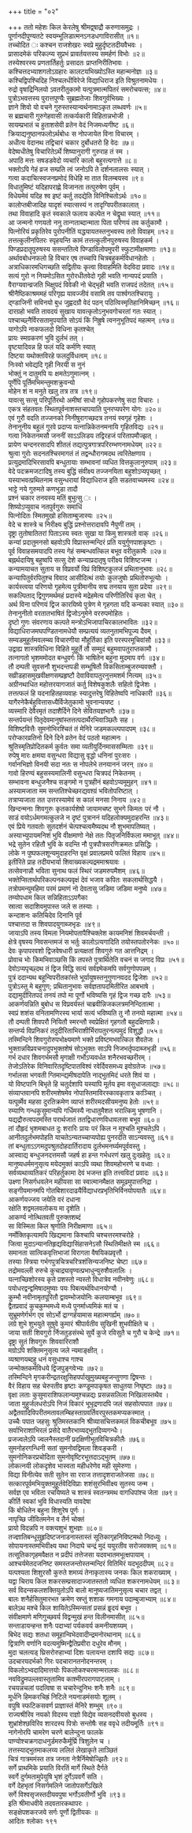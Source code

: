 +++
title = "०२"

+++
ततो महेशः किल केरलेषु श्रीमद्व्षाद्रौ करुणासमुद्रः ।  
पूर्णानदीपुण्यतटे स्वयम्भूलिडात्मनऽनडधगाविरासीत् ॥१॥  
तच्चोदित ः कश्चन राजशेखरः स्वप्रे मुहुर्दृष्टतदीयवैभवः ।  
प्रासादमेकं परिकल्प्य सुप्रभं प्रावर्तयत्तस्य समर्हणं विभोः ॥२॥  
तस्येश्वरस्य प्रणतार्तिहर्तुः प्रसादतः प्राप्तनिरीतिभावः ।  
कश्चित्तदभ्याशगतोऽग्रहारः कालटयभिख्योऽस्ति महान्मनोज्ञः ॥३॥  
कश्चिद्विपश्चिदिह निश्चलधीविरेजे विद्याधिराज इति विश्रुतनामधेयः ।  
रुद्रो वृषाद्रिनिलयो ऽवतरीतुकामो यत्पुत्रमात्मपितरं समरोचयत्स; ॥४॥  
पुत्रोऽभवत्तस्य पुरात्तपुण्यैः सुब्रह्मतेजाः शिवगुर्वभिख्यः ।  
ज्ञाने शिवो यो वचने गुरुस्तस्यान्वर्थनामाऽकृत लब्धवर्णः ॥५॥  
स ब्रह्मचारी गुरुगेहवासी तत्कर्यकारी विहितान्नभोजी ।  
सायम्प्रभातं च हुताशसेवी व्रतेन वेदं निजमध्यगीष्ट ॥६॥  
क्रियाद्यनुष्ठानफलोऽर्थबोधः स नोपजायेत विना विचारम् ।  
अधीत्य वेदानथ तद्विचारं चकार दुर्बोधतरो हि वेदः ॥७॥  
वेदेष्वधीतेषु विचारितेऽर्थे शिष्यानुरागी गुरुराह तं स्म ।  
अपाठि मत्तः सषडडवेदो व्यचारि कालो बहुरत्यगात्ते ॥८॥  
भक्तोऽपि गेहं व्रज सम्प्रति त्वं जनोऽपि ते दर्शनलालसः स्यात् ।  
गत्वा कदाचित्स्वजनप्रमोदं विधेहि मा तात विलम्बयस्व ॥९॥  
विधातुमिष्टं यदिहापराह्णे विजानता तत्पुरुषेण पूर्वम् ।  
विधेयमेवं यदिह श्व इष्टं कर्तु तदद्येति विनिश्चितोऽर्थः ॥१०॥  
कालोप्तबीजादिह यादृशं स्यात्सस्यं न तादृग्विपरीतकालात् ।  
तथा विवाहादि कृतं स्वकाले फलाय कल्पेत न चेद्वृथा स्यात् ॥११॥  
आ जन्मनो गणयतो ननु तान्गताब्दान्माता पिता परिणयं तव कर्तुकामौ ।  
पित्नोरियं प्रकृतिरेव पुरोपनीतिं यद्धयायतस्तनुभवस्य ततो विवाहम् ॥१२॥  
तत्तत्कुलीनपितरः स्पृहयन्ति कामं तत्तत्कुलीनपुरुषस्य विवाहकर्म ।  
पिण्डप्रदातॄपुरुषस्य ससन्ततित्वे पिण्डाविलोपमुपरी स्फुटामीक्षमाणाः ॥१३॥  
अर्थावबोधनफलो हि विचार एष तच्चापि चित्रबहुकर्मविधानहेतोः ।  
अत्राधिकारमधिगच्छति सद्वितीयः कृत्वा विवाहमिति वेदविदा प्रवादः ॥१४॥  
सत्यं गुरो न नियमोऽसित गुरोरधीतवेदो गृही भवति नान्यपदं प्रयाति ।  
वैराग्यवान्व्रजति भिक्षुपदं विवेकी नो चेद्भृही भवति राजपदं तदेतत् ॥१५॥  
श्रीनैष्ठिकाश्रममहं परिगृह्य यावज्जीवं वसामि तव पार्श्वगतश्चिरायुः ।  
द्ण्डाजिनी सविनयो बुध जुह्वदग्रौ वेदं पठन् पठित्विस्मृतिहानिमिच्छन् ॥१६॥  
दारग्रहो भवति तावदयं सुखाय यावत्कृतोऽनुभवगोचरतां गतः स्यात् ।  
पश्चाच्छ्नैर्विरसतामुपयाति सोऽयं किं निह्रुषे त्वननुभूतिपदं महत्मन् ॥१७॥  
यागोऽपि नाकफलदो विधिना कृतश्चेत्‌  
प्रायः स्मग्रकरणं भुवि दुर्लभं तत् ।  
वृष्टयादिवन्न हि फलं यदि कर्मणि स्यात्  
दिष्टया यथोक्तविरहे फलदुर्विधत्वम् ॥१८॥  
निःस्वो भवेद्यदि गृही निरयी स नुनं  
भोक्तुं न दातुमपि यः क्षमतेऽणुमात्नम् ।  
पूर्णेपि पूर्तिमभिमन्तुमशक्रुवन्यो  
मोहेन शं न मनुते खलु तत्र तत्र ॥१९॥  
यावत्सु सत्सु परिपूर्तिरथो अमीषां साधो गृहोपकरणेषु सदा विचारः ।  
एकत्र संहतवतः स्थितपूर्वनाशस्तचापयाति पुनरप्यपरेण योगः ॥२०॥  
एवं गुरौ वदति तज्जनको निनीषुरागच्छदत्र तनयं स्वगृहं गृहेशः ।  
तेनानुनीय बहुलं गुरवे प्रदाप्य यत्नान्निकेतनमनायि गृहितविद्यः ॥२१॥  
गत्वा निकेतनमसौ जननीं साऽऽलिडय तद्विरहजं परितापमौज्झत् ।  
प्रायेण चन्दनरसादपि शीतलं तद्यत्पुत्रगात्रपरिरम्भणनामधेयम् ॥२२॥  
श्रुत्वा गुरोः सदनतश्चिरमागतं तं तद्वन्धौरागमदथ त्वरितेक्षणाय ।  
प्रत्युद्रमादिभिरसावपि बन्धुतायाः सम्भावनां व्यधित वित्तकुलानुरुपाम् ॥२३॥  
वेदे पदक्रमजटादिषु तस्य बुद्धिं संवीक्ष्य तज्जनयिता बहुशोऽप्यपृच्छत् ।  
यस्याभवत्प्रथितनाम वसुन्धरायां विद्याधिराज इति सडतवाच्यमस्य ॥२४॥  
भाट्टे नये गुरुमते कणभुडा तादौ  
प्रश्नं चकार तनयस्य मतिं बुभुत्सु ः ।  
शिष्योऽप्युवाच नतपुर्वगुरुः समाधिं  
पित्नोदितः स्मितमुखो हसिताम्बुजास्यः ॥२५॥  
वेदे च शास्त्रे च निरीक्ष्य बुद्धिं प्रश्नोत्तरादावपि नैपुणीं ताम् ।  
दृष्ट्रा तुतोषातितरां पिताऽस्य स्वतः सुखा या किमु शास्त्रतो वाक् ॥२६॥  
कन्यां प्रदातुमनसो बहवोऽपि विप्रास्तन्मन्दिरं प्रति ययुर्गुणपाशकृष्टाः ।  
पूर्व विवाहसमयादपि तस्य गेहं सम्बन्धवत्किल बभूव वरीतुकामैः ॥२७॥  
बह्नर्थदायिषु बहुष्वपि सत्सु देशे कन्याप्रदातृषु परीक्ष्य विशिष्टजन्म ।  
कन्यामयाचत सुताय स विप्रवर्यो विप्रं विशिष्टकुलजं प्रथितानुभावः ॥२८॥  
कन्यापितुर्वरपितुश्च विवाद आसीदित्थं तयोः कुलजुषोः प्रथितोरुभूत्योः ।  
कार्यस्त्वया परिणयो गृहमेत्य पुत्रीमानीय सद्म तनयाय सुता प्रदेया ॥२९॥  
सकल्पिताद् द्विगुणमर्थमहं प्रदास्ये मद्रेहमेत्य परिणीतिरियं कृता चेत् ।  
अर्थ विना परिणयं द्विज कारयिष्ये पुत्रेण मे गृहगता यदि कन्यका स्यात् ॥३०॥  
तेनानुनीतो वरतातभाषितं द्विजोऽनुमेने वररुपमोहितः ।  
दृष्टो गुणः संवरणाय कल्पते मन्त्रोऽभिजापाचिरकालभावितः ॥३२॥  
विद्याधिराजमघपण्डितनामधेयौ सम्प्रत्ययं व्यतनुतामभिपूज्य दैवम् ।  
सम्यडमुहूर्तमवलम्ब्य विचारणीया मौहूर्तिका इति परस्परमूचिवांसौ ॥३३॥  
उद्वाह्य शास्त्रविधिना विहिते मुहूर्ते तौ सम्मुदं बहुमवापतुराप्तकामौ ।  
तत्नागतो भृशममोदत बन्धुवर्गः किं भाषितेन बहुना मुदमाप वर्गः ॥३४॥  
तौ दम्पती सुवसनौ शुभदन्तपडी सम्भूषितौ विकसिताम्बुजरम्यवक्तौ ।  
सव्रीडहासमुखवीक्षणसम्प्रहृष्टौ देवाविवापतुरनुत्तमशर्म नित्यम् ॥३५॥  
अग्रीनथाधित महोत्तरयागजातं कर्तु विशेषकुशलैः सहितो द्विजेशः ।  
तत्तत्फलं हि यदनाहितहव्यवाहः स्यादुत्तरेषु विहितेष्वपि नाधिकारी ॥३६॥  
यागैरनेकैर्बहुवित्तासध्यैर्विजेतुकामो भुवनान्ययष्ट ।  
व्यस्मारि देवैरमृतं तदाशैर्दिने दिने सेवितयज्ञभागैः ॥३७॥  
सन्तर्पयन्तं पितृदेवमानुषांस्तत्तत्पदार्थैरभिवाञ्छितैः सह ।  
विशिष्टवित्तैः सुमनोभिरश्चितं तं मेनिरे जडमकल्ल्पपादपम् ॥३८॥  
परोप्कारव्रतिनो दिने दिने व्रतेन वेदं पठतो महात्मनः ।  
श्रुतिस्मृतिप्रोदितकर्म कुर्वतः समा व्यतीयुर्दिनमाससम्मिताः ॥३९॥  
रुपेषु मारः क्षमया वसुन्धरा विद्यासु वृद्धो धनिनां पुरःसरः ।  
गर्वानभिज्ञो विनयी सदा नतः स नोपलेभे तनयाननं जरन् ॥४०॥  
गावो हिरण्यं बहुसस्यमालिनी वसुन्धरा चित्रपदं निकेतनम् ।  
सम्भावना बन्धुजनैश्च सङ्गमो न पुत्रहीनं बहवोऽप्यमूमुहन् ॥४१॥  
अस्यामजाता मम सन्ततिश्चेच्छरद्यवश्य़ं भवितोपरिष्टात् ।  
तत्राप्यजाता तत उत्तरस्यामेवं स कालं मनसा निनाय ॥४२॥  
खिन्दन्मनाः शिवगुरुः कृतकार्यशेषो जायामचष्ट सुभगे किमतः परं नौ ।  
साडं वयोऽर्धमगमत्कुलजे न दृष्टं पुत्राननं यदिहलोक्यमुदाहरन्ति ॥४३॥  
एवं प्रिये गतवतोः सुतदर्शनं चेत्पश्चत्वमैष्यदथ नौ शुभमापतिष्यत् ।  
अस्याभ्युपायमनिशं भुवि वीक्षमाणो नेक्षे ततः पितृजनिर्विफला ममाभूत् ॥४४॥  
भद्रे सुतेन रहितौ भुवि के वदन्ति नौ पुत्रपौत्रसरणिक्रमतः प्रसिद्धिः ।  
लोके न पुष्पफलशून्यमुदाहरन्ति वृक्षं प्रवालप्रमये फलितं विहाय ॥४५॥  
इतीरिते प्राह तदीयभार्या शिवाख्यकल्पद्रममाश्रयावः ।  
तत्सेवनान्नौ भविता सुनाथ फलं स्थिरं जडमरुपमैशम् ॥४६॥  
भक्तेप्सितार्थपरिकल्पनकल्पवृक्षं देवं भजाव कपितः सकलार्थसिद्धयै ।  
तत्रोपमन्युमहिमा परमं प्रमाणं नो देवतासु जडिमा जडिमा मनुष्ये ॥४७॥  
तम्योपधाम किल सन्निहिताऽऽपगैका  
स्रात्वा सदाशिवमुपास्त जले स तस्याः ।  
कन्दाशनः कतिचिदेव दिनानि पूर्व  
पश्चात्तदा स शिवपादयुगाब्जभृडः ॥४९॥  
जायाऽपि तस्य विमला नियमोपतापैश्चिक्लेश कायमनिशं शिवमर्चयन्ती ।  
क्षेत्रे वृषस्य निवसन्तमजं स भर्तुः कालोऽत्यगादिति तयोस्तपतोरनेकः ॥५०॥  
देवः कृपापरवशो द्विजवेषधारी प्रत्यक्षतां शिवगुरुं गत आत्तनिद्रम् ।  
प्रोवाच भोः किमभिवाञ्छसि किं तपस्ते पुत्रार्थितेति वचनं स जगाद विप्रः ॥५१॥  
देवोऽप्यपृच्छ्दथ तं द्विज विद्धि सत्यं सर्वज्ञ्मेकमपि सर्वगुणोपपन्नम् ।  
पुत्रं ददान्यथ बहून्विपरीतकांस्ते भूर्यायुषस्तनुगुणानवदद द्विजेशः ॥५२॥  
पुत्रोऽस्तु मे बहुगुण; प्रथितानुभावः सर्वज्ञतापदमितीरित आबभाषे ।  
दद्यामुदीरितपदं तनयं तपो मा पूर्णो भविष्यसि गृहं द्विज गच्छ दारैः ॥५३॥  
आकर्णयन्निति बुबोध स विप्रवर्यस्तं चाब्रवीन्निजकलत्रमनिन्दितात्मा ।  
स्वप्रं शशंस वनितामणिरस्य भार्या सत्यं भविष्यति तु नौ तनयो महात्मा ॥५४॥  
तौ दम्पती शिवपरौ नियितौ स्मरन्तौ स्वप्रेक्षितं गृहगतौ बहुदक्षिणान्नैः।  
सन्तर्प्य विप्रनिकरं तदुदीरिताभिराशीर्भिरापतुरनल्पमुदं विशुद्धौ ॥५५॥  
तस्मिन्दिने शिवगुरोरुपभोक्ष्यमाणे भक्ते प्रविष्टमभवत्किल शैवतेजः ।  
भुक्तान्नविप्रवचनादुपभुक्तशेषं सोऽभुक्तः साऽपि निजभर्तृपदाब्जभृडी ॥५६॥  
गर्भ दधार शिवगर्भमसौ मृगाक्षी गर्भोऽप्यवर्धत शनैरभवच्छरीरम् ।  
तेजोऽतिरेक विनिवारितदृष्टिपातविश्वं रवेर्दिवसमध्य इवोग्रतेजः ॥५७॥  
गर्भालसा भगवती ग्तिमान्द्यमीषदापेति नाद्भुतमिदं धरते शिवं या ।  
यो विष्टपानि बिभृते हि चतुर्दशापि यस्यापि मूर्तय इमा वसुधाजलाद्याः ॥५८॥  
संव्याप्तवानपि शरीरमशेषमेव नोपास्तिमाविरस्कावकृतात्र काञ्चित् ।  
यत्पूर्व्मेव महसा दुरतिक्रमेण व्याप्तं शरीरमदसीयमनुष्य हेतोः ॥५९॥  
रम्याणि गन्धकुसुमान्यपि गर्धिमस्यै नाधातुमैशत भरात्किमु भूषणानि ।  
यद्यद्रौरुत्वपदमस्ति परार्थजातं ततद्विधारणविधावलसा बभूव ॥६०॥  
तां दौहृदं भृशमबाधत दुः शरारिः प्रायः परं किल न मुश्चति मुश्चतेऽपि ।  
आनीतदुर्लभमपोहति याचतेऽन्यतच्चाप्यपोह्य पुनरर्दति साऽन्यवस्तु ॥६१॥  
तां बन्धुताऽऽगमदुपश्रुतदोहदार्तिरादाय दुर्लभमनर्घ्यमपूर्ववस्तु ।  
आस्वाद्य बन्धुजनदत्तमसौ जहर्ष हा हन्त गर्भधरणं खलु दुःखहेतुः ॥६२॥  
मानुष्यधर्ममनुसृत्य मयेदमुक्तं काऽपि व्यथा शिवमहोभरणे च वध्वाः ।  
सर्वव्यथाव्यतिकरं परिहर्तुकामा देवं भजन्त इति तत्त्वविदां प्रवादः ॥६३॥  
उक्ष्णा निसर्गधवलेन महीयसा सा स्वात्मानमैक्षत समूढमुपात्तनिद्रा ।  
सङ्गीयमानमपि गोतबिशारदाढयैर्विद्याधरप्रभृतिभिर्विनयोपयातैः ॥६४॥  
आकर्णयज्जय जयेति वरं दधाना  
रक्षेति शद्वमलवलोकय मा दृशेति ।  
आकर्ण्य नोत्थितवती पुरुक्तशब्दं  
सा विस्मिता किल श्रृणोति निरीक्षमाणा ॥६५॥  
नर्मोक्तिकृत्यामपि खिद्यमाना किश्चापि चश्चत्तरमश्चरोहे ।  
जित्वा मुदाऽन्यानतिहृद्यविद्यासिंहासनेऽसौ स्थितिमीक्षते स्म ॥६६॥  
समानता सात्विकवृत्तिभाजां विरागता वैषयिकप्रवृत्तौ ।  
तस्याः स्त्रिया गर्भगपुत्रचित्रचरित्रशंसिन्यजनिष्ट चेष्टा ॥६७॥  
तद्रोमवल्ली रुरुचे कुचाद्र्यावृण्वत्प्रभाधुन्युरुशैवलालिः ।  
यत्नाच्छिशोरस्य कृते प्रशस्तो न्यस्तो विधात्रेव नवीनवेणुः ॥६८॥  
पयोधरद्वन्द्वमिषादमुष्याः पयः पिबत्यर्थविधानयोग्यौ ।  
कुम्भौ नवीनामृतपूरितौ द्वावम्भोजयोनिः कलयाम्बभूव ॥६९॥  
द्वैतप्रवादं कुचकुम्भमध्ये मध्ये पुनर्माध्यमिकं मतं च ।  
सुभ्रूमणेर्गर्भग एव सोऽर्भो द्राग्गर्हयामास महात्मगर्ह्यम् ॥७०॥  
लग्रे शुभे शुभयुते सुषुवे कुमारं श्रीपार्वतीव सुखिनी शुभवीक्षिते च ।  
जाया सती शिवगुरो र्निजतुडसंस्थे सुर्ये कुजे रविसुतै च गुरौ च केन्द्रे ॥७१॥  
दृष्ट्रा सुतं शिवगुरुः शिववारिराशौ  
मग्रोऽपि शक्तिमनुसृत्य जले न्यमाङ्क्षीत् ।  
व्यश्राणयब्दहु धनं वसुधाश्च गाश्च  
जन्मोक्तकर्मविधये द्विजपुङ्गवेभ्यः ॥७२॥  
तस्मिन्दिने मृगकरीन्द्रतरक्षुसिहपर्पाखुमुख्यबहुजन्तुगणा द्विषन्तः ।  
वैरं विहाय सह चेरुरतीव हृष्टाः कण्डूमपाकृषत साधुतया निघृष्टाः ॥७३॥  
वृक्षा लताः कुसुमाराशिफलान्यमुश्चन्नद्यः प्रसन्नसलिला निखिलास्तथैव ।  
जाता मुहुर्जलधरोऽपि निजं विकारं भूभृद्रणादपि जलं सहसोत्पपात ॥७४॥  
अद्वैतवादिविपरीतमतावलम्बिहस्ताग्रवर्तिवरपुस्तकमप्यकस्मात् ।  
उच्चैः पपात जहसुः श्रुतिमस्तकानि श्रीव्यासचित्तकमलं विकचीबभूव ॥७५॥  
सर्वाभिराशाभिरलं प्रसेदे वातैरभाव्यद्भुतदिव्यगन्धैः।  
प्रजज्वलेऽपि ज्वलनैस्तदानीं प्रदक्षिणीभूतविचित्रकीलैः ॥७६॥  
सुमनोहरगन्धिनी सतां सुमनोवद्विमला शिवङ्करी ।  
सुमनोनिकरप्रचोदिता सुमनोवृष्टिरभूत्तदाऽद्भुतम् ॥७७॥  
लोकत्नयी लोकदृशेव भास्वता महीधरेणेव मही सुमेरुणा ।  
विद्या विनीत्येव सती सुतेन सा रराज तत्तादृशराजतेजसा ॥७८॥  
सत्कारपूर्वमभियुक्तमुहूर्तवेदिविप्राः शशंसुरभिवीक्ष्य सुतस्य जन्म ।  
सर्वज्ञ एव भविता रचयिष्यते च शास्त्रं स्वतन्त्रमथ वागधिपांश्च जेता ॥७९॥  
कीर्ति स्वकां भुवि विधास्यति यावदेषा  
किं बोधितेन बहुना शिशुरेष पूर्णः ।  
नापृच्छि जीवितमनेन व तैर्न चोक्तं  
प्रायो विदन्नपि न वक्त्यशुभं शुभज्ञः ॥८०॥  
तज्ज्ञातिबन्धूसुहृदिष्टजनाडनास्तास्तं सूतिकागृहनिविष्टमथो निदध्युः ।  
सोपायनास्तमभिवीक्ष्य यथा निदाघे चन्द्रं मुदं ययुरतीव सरोजवक्तम् ॥८१॥  
तत्सूतिकागृहमवैक्षत न प्रदीपं तत्तेजसा यदवभातमभूत्क्षपायाम् ।  
आश्चर्यमेतदजनिष्ट समस्तजन्तोस्तन्मन्दिरं वितिमिरं यदभूददीपम् ॥८२॥  
यत्पश्यता शिशुरसौ कुरुते शमग्र्यं तेनाकृतास्य जनकः किल शकराख्याम् ।  
यद्वा चिराय किल शकरसम्प्रसादाज्जातस्ततो व्यधित शकरनामधेयम् ॥८३॥  
सर्व विदन्सकलशक्तियुतोऽपि बालो मानुष्यजातिमनुसृत्य चचार तद्वत् ।  
बालः शनैर्हसितुमारभत क्रमेण स्रप्तुं शशाक गमनाय पदाम्बुजाभ्याम् ॥८४॥  
बालेऽथ मश्चे किल शायितेऽस्मिन्सतां प्रसन्नं हॄदयं बभूव ।  
संवीक्षमाणे मणिगुच्छवर्य विद्वन्मुखं हन्त विलीनमासीत् ॥८५॥  
सन्ताडायन्हन्त शनैः पदाभ्यां पर्यकवर्य कमनीयशय्यम् ।  
बिभेद सद्यः शतधा समूहान्विभेदवादीन्द्रमनोरथानाम् ॥८६॥  
द्वित्राणि वर्णानि वदत्यमुष्मिन्द्वैतिप्रवीरा दधुरेव मौनम् ।  
मुदा चलत्यड् घ्रिसरोरुहाभ्यां दिशः पलायन्त दशापि सद्यः ॥८७॥  
उदचारयदर्भको गिरः पदचारानतनोदनन्तरम् ।  
विकलोऽभ्वदादिमात्तयोः पिकलोकश्चरमान्मरालकः ॥८८॥  
नवविद्रुमपल्लवास्तृतामिव काश्मीरपरागपाटलाम् ।  
रचयन्नचलां पदत्विषा स चचारेन्दुनिभः शनैः शनैः ॥८९॥  
मूर्धनि हिमकरचिह्रं निटिले नयनाडमंसयोः शूलम् ।  
वपुषि स्फटिकसवर्ण प्राज्ञास्तं मेनिरे शम्भुम् ॥९०॥  
राज्यश्रीरिव नयको विदस्य राज्ञो विद्येव व्यसनदवीयसो बुधस्य ।  
शुभ्रांशेश्छविरिव शारदस्य पित्रोः सन्तोषैः सह ववृधे तदीयमूर्तिः ॥९१॥  
नागेनोरपि चामरेण चरणे बालेन्दुना फालके  
पाण्योश्चक्रगदाधनुर्डमरुकैर्मूर्घ्रि त्रिशुलेन च ।  
तत्तस्याद्भुतमाकलय्य ललितं लेखाकृते लाञ्छितं  
चित्रं गात्रममंस्त तत्र जनता नेत्रैर्निमेषोज्झितैः ॥९२॥  
सर्गे प्राथमिके प्रयाति विरतिं मार्गे स्थिते दैर्गते  
स्वर्गे दुर्गमतामुपेयुषि भृशं दुर्गेऽपवर्गे सति ।  
वर्गे देहभृतां निसर्गमलिने जातोपसर्गेऽखिले  
सर्गे विश्वसृजस्तदीयवपुषा भर्गोऽवतीर्णो भुवि ॥९३॥  
इति श्रीमाधवीये तदवतारकथापरः ।  
सङ्क्षेपशकरजये सर्गः पूर्णो द्वितीयकः ॥  
आदितः श्लोकाः १९१  
    
